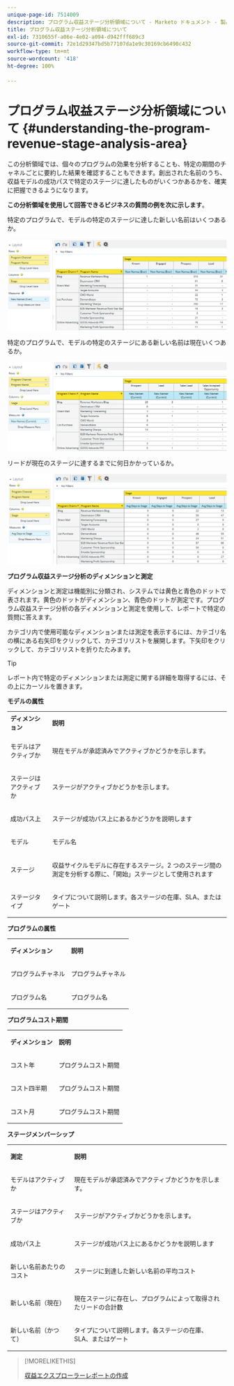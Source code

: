 ```yaml
---
unique-page-id: 7514009
description: プログラム収益ステージ分析領域について - Marketo ドキュメント - 製品ドキュメント
title: プログラム収益ステージ分析領域について
exl-id: 7310655f-a06e-4e02-a094-d942fff689c3
source-git-commit: 72e1d29347bd5b77107da1e9c30169cb6490c432
workflow-type: tm+mt
source-wordcount: '418'
ht-degree: 100%

---
```


# プログラム収益ステージ分析領域について {#understanding-the-program-revenue-stage-analysis-area}

この分析領域では、個々のプログラムの効果を分析することも、特定の期間のチャネルごとに要約した結果を確認することもできます。創出された名前のうち、収益モデルの成功パスで特定のステージに達したものがいくつかあるかを、確実に把握できるようになります。

**この分析領域を使用して回答できるビジネスの質問の例を次に示します**。

特定のプログラムで、モデルの特定のステージに達した新しい名前はいくつあるか。

![](assets/one-3.png)

特定のプログラムで、モデルの特定のステージにある新しい名前は現在いくつあるか。

![](assets/two-3.png)

リードが現在のステージに達するまでに何日かかっているか。

![](assets/three-3.png)

**プログラム収益ステージ分析のディメンションと測定**

ディメンションと測定は機能別に分類され、システムでは黄色と青色のドットで表されます。黄色のドットがディメンション、青色のドットが測定です。プログラム収益ステージ分析の各ディメンションと測定を使用して、レポートで特定の質問に答えます。

カテゴリ内で使用可能なディメンションまたは測定を表示するには、カテゴリ名の横にある右矢印をクリックして、カテゴリリストを展開します。下矢印をクリックして、カテゴリリストを折りたたみます。

>[!TIP]
>
>レポート内で特定のディメンションまたは測定に関する詳細を取得するには、その上にカーソルを置きます。

**モデルの属性**

<table> 
 <tbody> 
  <tr> 
   <td colspan="1" rowspan="1"><strong>ディメンション</strong></td> 
   <td colspan="1" rowspan="1"><p><strong>説明</strong></p></td> 
  </tr> 
  <tr> 
   <td colspan="1" rowspan="1"><p>モデルはアクティブか</p></td> 
   <td colspan="1" rowspan="1"><p>現在モデルが承認済みでアクティブかどうかを示します。</p></td> 
  </tr> 
  <tr> 
   <td colspan="1" rowspan="1"><p>ステージはアクティブか</p></td> 
   <td colspan="1" rowspan="1"><p>ステージがアクティブかどうかを示します。</p></td> 
  </tr> 
  <tr> 
   <td colspan="1" rowspan="1"><p>成功パス上</p></td> 
   <td colspan="1" rowspan="1"><p>ステージが成功パス上にあるかどうかを説明します</p></td> 
  </tr> 
  <tr> 
   <td colspan="1" rowspan="1"><p>モデル</p></td> 
   <td colspan="1" rowspan="1"><p>モデル名</p></td> 
  </tr> 
  <tr> 
   <td colspan="1" rowspan="1"><p>ステージ</p></td> 
   <td colspan="1" rowspan="1"><p>収益サイクルモデルに存在するステージ。2 つのステージ間の測定を分析する際に、「開始」ステージとして使用されます</p></td> 
  </tr> 
  <tr> 
   <td colspan="1" rowspan="1"><p>ステージタイプ</p></td> 
   <td colspan="1" rowspan="1"><p>タイプについて説明します。各ステージの在庫、SLA、またはゲート</p></td> 
  </tr> 
 </tbody> 
</table>

**プログラムの属性**

<table> 
 <tbody> 
  <tr> 
   <td colspan="1" rowspan="1"><p><strong>ディメンション</strong></p></td> 
   <td colspan="1" rowspan="1"><p><strong>説明</strong></p></td> 
  </tr> 
  <tr> 
   <td colspan="1" rowspan="1"><p>プログラムチャネル</p></td> 
   <td colspan="1" rowspan="1"><p>プログラムチャネル</p></td> 
  </tr> 
  <tr> 
   <td colspan="1" rowspan="1"><p>プログラム名</p></td> 
   <td colspan="1" rowspan="1"><p>プログラム名</p></td> 
  </tr> 
 </tbody> 
</table>

**プログラムコスト期間**

<table> 
 <tbody> 
  <tr> 
   <td colspan="1" rowspan="1"><p><strong>ディメンション</strong></p></td> 
   <td colspan="1" rowspan="1"><p><strong>説明</strong></p></td> 
  </tr> 
  <tr> 
   <td colspan="1" rowspan="1"><p>コスト年</p></td> 
   <td colspan="1" rowspan="1"><p>プログラムコスト期間</p></td> 
  </tr> 
  <tr> 
   <td colspan="1" rowspan="1"><p>コスト四半期</p></td> 
   <td colspan="1" rowspan="1"><p>プログラムコスト期間</p></td> 
  </tr> 
  <tr> 
   <td colspan="1" rowspan="1"><p>コスト月</p></td> 
   <td colspan="1" rowspan="1"><p>プログラムコスト期間</p></td> 
  </tr> 
 </tbody> 
</table>

**ステージメンバーシップ**

<table> 
 <tbody> 
  <tr> 
   <td colspan="1" rowspan="1"><p><strong>測定</strong></p></td> 
   <td colspan="1" rowspan="1"><p><strong>説明</strong></p></td> 
  </tr> 
  <tr> 
   <td colspan="1" rowspan="1"><p>モデルはアクティブか</p></td> 
   <td colspan="1" rowspan="1"><p>現在モデルが承認済みでアクティブかどうかを示します。</p></td> 
  </tr> 
  <tr> 
   <td colspan="1" rowspan="1"><p>ステージはアクティブか</p></td> 
   <td colspan="1" rowspan="1"><p>ステージがアクティブかどうかを示します。</p></td> 
  </tr> 
  <tr> 
   <td colspan="1" rowspan="1"><p>成功パス上</p></td> 
   <td colspan="1" rowspan="1"><p>ステージが成功パス上にあるかどうかを説明します</p></td> 
  </tr> 
  <tr> 
   <td colspan="1" rowspan="1"><p>新しい名前あたりのコスト</p></td> 
   <td colspan="1" rowspan="1"><p>ステージに到達した新しい名前の平均コスト</p></td> 
  </tr> 
  <tr> 
   <td colspan="1" rowspan="1"><p>新しい名前（現在）</p></td> 
   <td colspan="1" rowspan="1"><p>現在ステージに存在し、プログラムによって取得されたリードの合計数</p></td> 
  </tr> 
  <tr> 
   <td colspan="1" rowspan="1"><p>新しい名前（かつて）</p></td> 
   <td colspan="1" rowspan="1"><p>タイプについて説明します。各ステージの在庫、SLA、またはゲート</p></td> 
  </tr> 
 </tbody> 
</table>

>[!MORELIKETHIS]
>
>[収益エクスプローラーレポートの作成](/help/marketo/product-docs/reporting/revenue-cycle-analytics/revenue-explorer/create-a-revenue-explorer-report.md)

